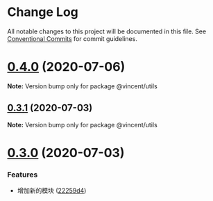 # Change Log

All notable changes to this project will be documented in this file.
See [Conventional Commits](https://conventionalcommits.org) for commit guidelines.

# [0.4.0](https://github.com/vincentchenzq/component_jenkins/compare/v0.3.1...v0.4.0) (2020-07-06)

**Note:** Version bump only for package @vincent/utils





## [0.3.1](https://github.com/vincentchenzq/component_jenkins/compare/v0.3.0...v0.3.1) (2020-07-03)

**Note:** Version bump only for package @vincent/utils





# [0.3.0](https://github.com/vincentchenzq/component_jenkins/compare/v0.2.12...v0.3.0) (2020-07-03)


### Features

* 增加新的模块 ([22259d4](https://github.com/vincentchenzq/component_jenkins/commit/22259d46716a201b49fffd5f77c86fd3ba5c3f7e))
